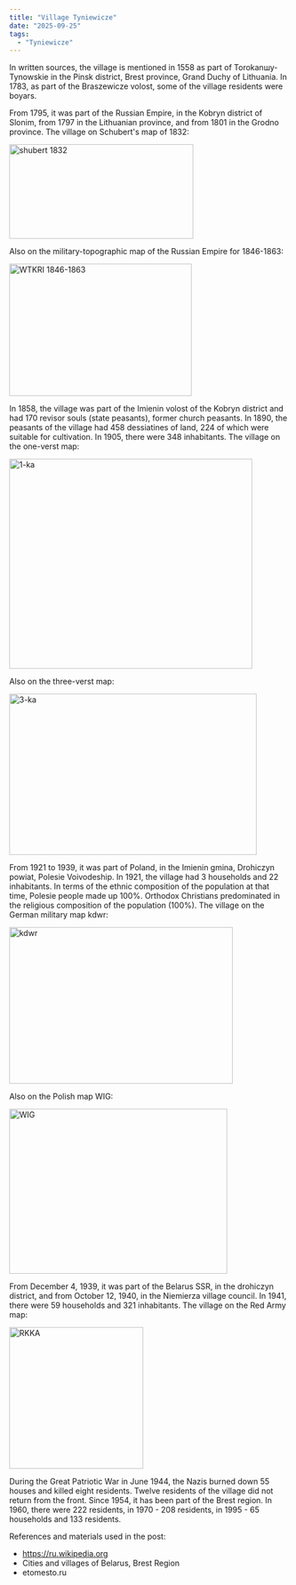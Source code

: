```yaml
---
title: "Village Tyniewicze"
date: "2025-09-25"
tags: 
  - "Tyniewicze"
---
```


In written sources, the village is mentioned in 1558 as part of Torokanшу-Tynowskie in the Pinsk district, Brest province, Grand Duchy of Lithuania. In 1783, as part of the Braszewicze volost, some of the village residents were boyars.

From 1795, it was part of the Russian Empire, in the Kobryn district of Slonim, from 1797 in the Lithuanian province, and from 1801 in the Grodno province. The village on Schubert's map of 1832:

<img width="331" height="170" alt="shubert 1832" src="https://github.com/user-attachments/assets/6e112134-65d8-4df3-979a-d084f46b4c3a" />

Also on the military-topographic map of the Russian Empire for 1846-1863:

<img width="328" height="238" alt="WTKRI 1846-1863" src="https://github.com/user-attachments/assets/0ed738ae-349a-471d-b1a4-73898720df74" />

In 1858, the village was part of the Imienin volost of the Kobryn district and had 170 revisor souls (state peasants), former church peasants. In 1890, the peasants of the village had 458 dessiatines of land, 224 of which were suitable for cultivation. In 1905, there were 348 inhabitants. The village on the one-verst map:

<img width="437" height="378" alt="1-ka" src="https://github.com/user-attachments/assets/53825367-ffd2-4972-870e-e28fc3975629" />

Also on the three-verst map:

<img width="445" height="290" alt="3-ka" src="https://github.com/user-attachments/assets/52a86bb8-12e4-4566-8aa6-d7dd3b50cf33" />

From 1921 to 1939, it was part of Poland, in the Imienin gmina, Drohiczyn powiat, Polesie Voivodeship. In 1921, the village had 3 households and 22 inhabitants. In terms of the ethnic composition of the population at that time, Polesie people made up 100%. Orthodox Christians predominated in the religious composition of the population (100%). The village on the German military map kdwr:

<img width="402" height="282" alt="kdwr" src="https://github.com/user-attachments/assets/cafbd446-1b44-40ff-9895-eaf27a44e056" />

Also on the Polish map WIG:

<img width="392" height="297" alt="WIG" src="https://github.com/user-attachments/assets/e714d05b-ca86-4d94-89a8-acc4b680a393" />

From December 4, 1939, it was part of the Belarus SSR, in the drohiczyn district, and from October 12, 1940, in the Niemierza village council. In 1941, there were 59 households and 321 inhabitants. The village on the Red Army map:

<img width="241" height="255" alt="RKKA" src="https://github.com/user-attachments/assets/016b96b6-646f-4919-b718-5922a757aeab" />

During the Great Patriotic War in June 1944, the Nazis burned down 55 houses and killed eight residents. Twelve residents of the village did not return from the front. Since 1954, it has been part of the Brest region. In 1960, there were 222 residents, in 1970 - 208 residents, in 1995 - 65 households and 133 residents.

References and materials used in the post:
- https://ru.wikipedia.org
- Cities and villages of Belarus, Brest Region
- etomesto.ru
